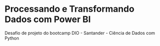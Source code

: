 # Processando e Transformando Dados com Power BI
Desafio de projeto do bootcamp DIO - Santander - Ciência de Dados com Python
